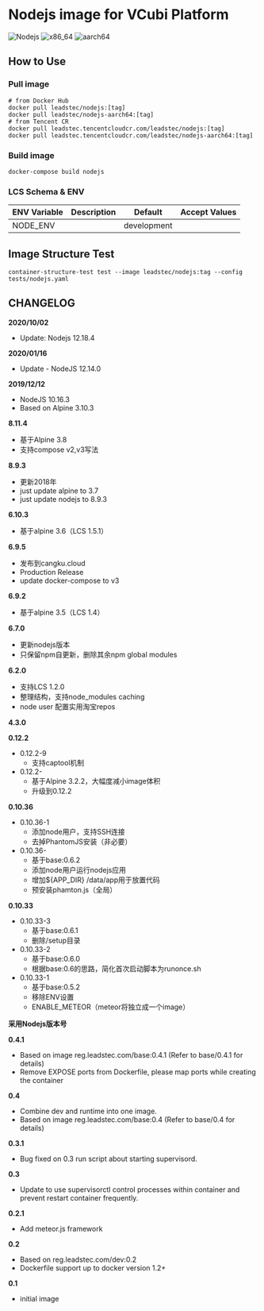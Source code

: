# Nodejs image for VCubi Platform

![Nodejs](https://img.shields.io/badge/nodejs-12.18.4,_latest-blue)
![x86_64](https://img.shields.io/badge/x86_64-supported-brightgreen)
![aarch64](https://img.shields.io/badge/aarch64-supported-brightgreen)

## How to Use

### Pull image
    # from Docker Hub
    docker pull leadstec/nodejs:[tag]
    docker pull leadstec/nodejs-aarch64:[tag]
    # from Tencent CR
    docker pull leadstec.tencentcloudcr.com/leadstec/nodejs:[tag]
    docker pull leadstec.tencentcloudcr.com/leadstec/nodejs-aarch64:[tag]

### Build image
    docker-compose build nodejs

### LCS Schema & ENV

| ENV Variable              | Description               | Default | Accept Values |
|---------------------------|---------------------------|---------|---------------|
| NODE_ENV                  |                           | development |     |

## Image Structure Test
    container-structure-test test --image leadstec/nodejs:tag --config tests/nodejs.yaml

## CHANGELOG

**2020/10/02**
* Update: Nodejs 12.18.4

**2020/01/16**
* Update - NodeJS 12.14.0

**2019/12/12**
* NodeJS 10.16.3
* Based on Alpine 3.10.3

**8.11.4**
* 基于Alpine 3.8
* 支持compose v2,v3写法

**8.9.3**
* 更新2018年
* just update alpine to 3.7
* just update nodejs to 8.9.3

**6.10.3**
* 基于alpine 3.6（LCS 1.5.1）

**6.9.5**
* 发布到cangku.cloud
* Production Release
* update docker-compose to v3

**6.9.2**
* 基于alpine 3.5（LCS 1.4）

**6.7.0**

* 更新nodejs版本
* 只保留npm自更新，删除其余npm global modules

**6.2.0**

* 支持LCS 1.2.0
* 整理结构，支持node_modules caching
* node user 配置实用淘宝repos

**4.3.0**


**0.12.2**

* 0.12.2-9
    - 支持captool机制
* 0.12.2-
    - 基于Alpine 3.2.2，大幅度减小image体积
    - 升级到0.12.2

**0.10.36**

* 0.10.36-1
    - 添加node用户，支持SSH连接
    - 去掉PhantomJS安装（非必要）
* 0.10.36-
    - 基于base:0.6.2
    - 添加node用户运行nodejs应用
    - 增加${APP_DIR} /data/app用于放置代码
    - 预安装phamton.js（全局）

**0.10.33**

* 0.10.33-3
    - 基于base:0.6.1
    - 删除/setup目录
* 0.10.33-2
    - 基于base:0.6.0
    - 根据base:0.6的思路，简化首次启动脚本为runonce.sh
* 0.10.33-1
    - 基于base:0.5.2
    - 移除ENV设置
    - ENABLE_METEOR（meteor将独立成一个image）

**采用Nodejs版本号**

**0.4.1**

* Based on image reg.leadstec.com/base:0.4.1 (Refer to base/0.4.1 for details)
* Remove EXPOSE ports from Dockerfile, please map ports while creating the container

**0.4**

* Combine dev and runtime into one image.
* Based on image reg.leadstec.com/base:0.4 (Refer to base/0.4 for details)

**0.3.1**

* Bug fixed on 0.3 run script about starting supervisord.

**0.3**

* Update to use supervisorctl control processes within container and prevent restart container frequently.

**0.2.1**

* Add meteor.js framework

**0.2**

* Based on reg.leadstec.com/dev:0.2
* Dockerfile support up to docker version 1.2+

**0.1**

* initial image



